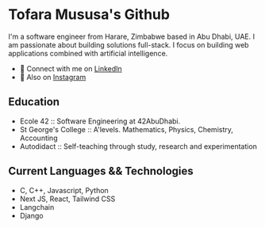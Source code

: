# Tofara Mususa's Github

I'm a software engineer from Harare, Zimbabwe based in Abu Dhabi, UAE. I am passionate about building solutions full-stack. I focus on building web applications combined with artificial intelligence.

- 🔗 Connect with me on [LinkedIn](https://www.linkedin.com/in/tofara-mususa/)
- 🔗 Also on [Instagram](https://www.instagram.com/tofara_m)

## Education

- Ecole 42 :: Software Engineering at 42AbuDhabi.
- St George's College :: A'levels. Mathematics, Physics, Chemistry, Accounting
- Autodidact :: Self-teaching through study, research and experimentation

## Current Languages && Technologies

- C, C++, Javascript, Python
- Next JS, React, Tailwind CSS
- Langchain
- Django
